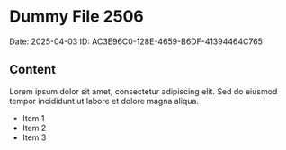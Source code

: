 # Dummy File 2506

Date: 2025-04-03
ID: AC3E96C0-128E-4659-B6DF-41394464C765

## Content

Lorem ipsum dolor sit amet, consectetur adipiscing elit.
Sed do eiusmod tempor incididunt ut labore et dolore magna aliqua.

* Item 1
* Item 2
* Item 3

